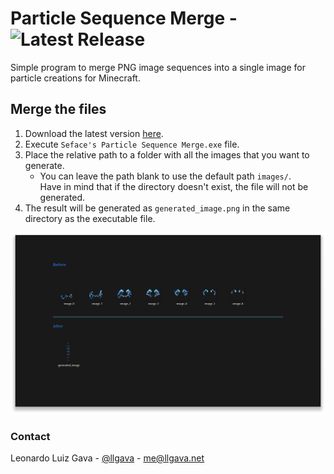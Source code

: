 # Particle Sequence Merge - ![Latest Release](https://img.shields.io/github/v/release/Seface-Blocks/particle-sequence-merge?logo=github&logoColor=959da5&labelColor=353c43&color=0091c2&Current&label=Latest%20Release)
Simple program to merge PNG image sequences into a single image for particle creations for Minecraft.

## Merge the files
1. Download the latest version [here](https://github.com/Seface-Blocks/particle-sequence-merge/releases/latest).
2. Execute `Seface's Particle Sequence Merge.exe` file.
3. Place the relative path to a folder with all the images that you want to generate.
   - You can leave the path blank to use the default path `images/`.<br />
     Have in mind that if the directory doesn't exist, the file will not be generated.
4. The result will be generated as `generated_image.png` in the same directory as the executable file.

![Example](./.github/assets/example.png)

### Contact
Leonardo Luiz Gava - [@llgava](https://twitter.com/llgava "Leonardo Luiz Gava • Twitter") - <me@llgava.net>
